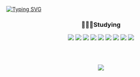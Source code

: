 [![Typing SVG](https://readme-typing-svg.demolab.com?font=Charm&weight=700&size=35&pause=1000&color=A0C4FF&center=true&vCenter=true&width=800&height=100&lines=Hi+there%2C+I'm+Jaeyoon:D)](https://git.io/typing-svg)

<div align="center">

### 👩🏻‍💻Studying

<img src="https://img.shields.io/badge/react-61DAFB?style=flat-square&logo=react&logoColor=white">
<img src="https://img.shields.io/badge/javascript-F7DF1E?style=flat-square&logo=javascript&logoColor=white">
<img src="https://img.shields.io/badge/node.js-339933?style=flat-square&logo=node.js&logoColor=white">
<img src="https://img.shields.io/badge/HTML5-E34F26?style=flat-square&logo=HTML5&logoColor=white">   

<img src="https://img.shields.io/badge/css3-1572B6?style=flat-square&logo=css3&logoColor=white">
<img src="https://img.shields.io/badge/spring boot-6DB33F?style=flat-square&logo=spring&logoColor=white">
<img src="https://img.shields.io/badge/java-936639?style=flat-square&logo=java&logoColor=white">
<img src="https://img.shields.io/badge/mysql-4479A1?style=flat-square&logo=mysql&logoColor=white">
<img src="https://img.shields.io/badge/mongodb-47A248?style=flat-square&logo=mongodb&logoColor=white">   

</br></br>

<img src="https://github-readme-stats.vercel.app/api?username=jaeyooon&theme=rose_pine&show_icons=true">

</div>




